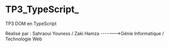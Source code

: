 # TP3_TypeScript_
TP3 DOM en TypeScript

Réalisé par : Sahraoui Youness / Zaki Hamza   ------->Génie Informatique / Technologie Web
